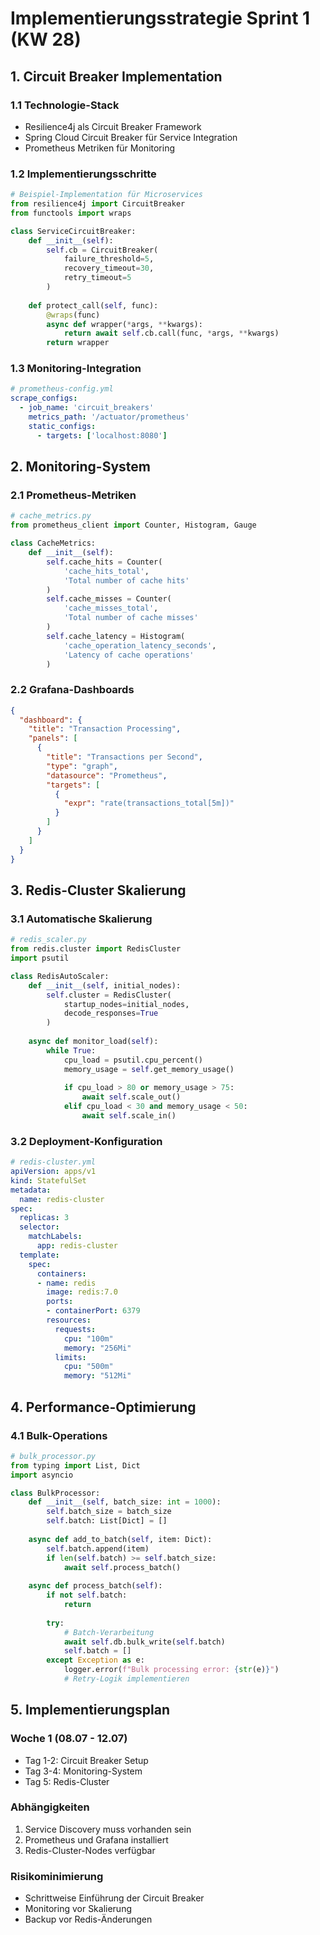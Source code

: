 # Implementierungsstrategie Sprint 1 (KW 28)

## 1. Circuit Breaker Implementation

### 1.1 Technologie-Stack
- Resilience4j als Circuit Breaker Framework
- Spring Cloud Circuit Breaker für Service Integration
- Prometheus Metriken für Monitoring

### 1.2 Implementierungsschritte
```python
# Beispiel-Implementation für Microservices
from resilience4j import CircuitBreaker
from functools import wraps

class ServiceCircuitBreaker:
    def __init__(self):
        self.cb = CircuitBreaker(
            failure_threshold=5,
            recovery_timeout=30,
            retry_timeout=5
        )
    
    def protect_call(self, func):
        @wraps(func)
        async def wrapper(*args, **kwargs):
            return await self.cb.call(func, *args, **kwargs)
        return wrapper
```

### 1.3 Monitoring-Integration
```yaml
# prometheus-config.yml
scrape_configs:
  - job_name: 'circuit_breakers'
    metrics_path: '/actuator/prometheus'
    static_configs:
      - targets: ['localhost:8080']
```

## 2. Monitoring-System

### 2.1 Prometheus-Metriken
```python
# cache_metrics.py
from prometheus_client import Counter, Histogram, Gauge

class CacheMetrics:
    def __init__(self):
        self.cache_hits = Counter(
            'cache_hits_total',
            'Total number of cache hits'
        )
        self.cache_misses = Counter(
            'cache_misses_total',
            'Total number of cache misses'
        )
        self.cache_latency = Histogram(
            'cache_operation_latency_seconds',
            'Latency of cache operations'
        )
```

### 2.2 Grafana-Dashboards
```json
{
  "dashboard": {
    "title": "Transaction Processing",
    "panels": [
      {
        "title": "Transactions per Second",
        "type": "graph",
        "datasource": "Prometheus",
        "targets": [
          {
            "expr": "rate(transactions_total[5m])"
          }
        ]
      }
    ]
  }
}
```

## 3. Redis-Cluster Skalierung

### 3.1 Automatische Skalierung
```python
# redis_scaler.py
from redis.cluster import RedisCluster
import psutil

class RedisAutoScaler:
    def __init__(self, initial_nodes):
        self.cluster = RedisCluster(
            startup_nodes=initial_nodes,
            decode_responses=True
        )
        
    async def monitor_load(self):
        while True:
            cpu_load = psutil.cpu_percent()
            memory_usage = self.get_memory_usage()
            
            if cpu_load > 80 or memory_usage > 75:
                await self.scale_out()
            elif cpu_load < 30 and memory_usage < 50:
                await self.scale_in()
```

### 3.2 Deployment-Konfiguration
```yaml
# redis-cluster.yml
apiVersion: apps/v1
kind: StatefulSet
metadata:
  name: redis-cluster
spec:
  replicas: 3
  selector:
    matchLabels:
      app: redis-cluster
  template:
    spec:
      containers:
      - name: redis
        image: redis:7.0
        ports:
        - containerPort: 6379
        resources:
          requests:
            cpu: "100m"
            memory: "256Mi"
          limits:
            cpu: "500m"
            memory: "512Mi"
```

## 4. Performance-Optimierung

### 4.1 Bulk-Operations
```python
# bulk_processor.py
from typing import List, Dict
import asyncio

class BulkProcessor:
    def __init__(self, batch_size: int = 1000):
        self.batch_size = batch_size
        self.batch: List[Dict] = []
        
    async def add_to_batch(self, item: Dict):
        self.batch.append(item)
        if len(self.batch) >= self.batch_size:
            await self.process_batch()
            
    async def process_batch(self):
        if not self.batch:
            return
            
        try:
            # Batch-Verarbeitung
            await self.db.bulk_write(self.batch)
            self.batch = []
        except Exception as e:
            logger.error(f"Bulk processing error: {str(e)}")
            # Retry-Logik implementieren
```

## 5. Implementierungsplan

### Woche 1 (08.07 - 12.07)
- Tag 1-2: Circuit Breaker Setup
- Tag 3-4: Monitoring-System
- Tag 5: Redis-Cluster

### Abhängigkeiten
1. Service Discovery muss vorhanden sein
2. Prometheus und Grafana installiert
3. Redis-Cluster-Nodes verfügbar

### Risikominimierung
- Schrittweise Einführung der Circuit Breaker
- Monitoring vor Skalierung
- Backup vor Redis-Änderungen 